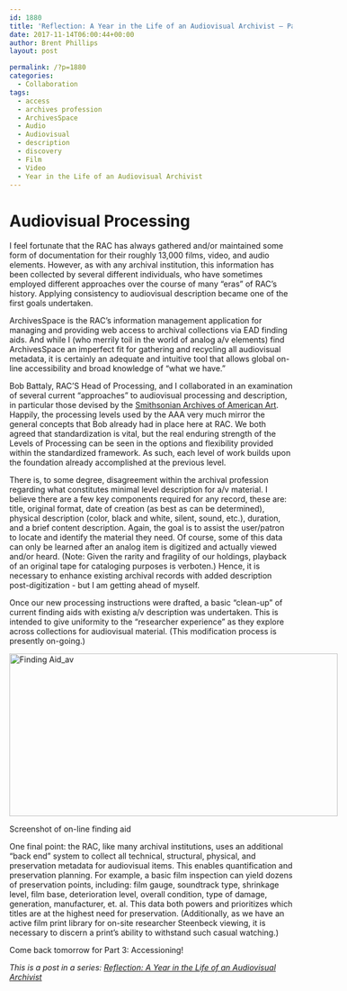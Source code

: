 ```yaml
---
id: 1880
title: 'Reflection: A Year in the Life of an Audiovisual Archivist – Part 2'
date: 2017-11-14T06:00:44+00:00
author: Brent Phillips
layout: post

permalink: /?p=1880
categories:
  - Collaboration
tags:
  - access
  - archives profession
  - ArchivesSpace
  - Audio
  - Audiovisual
  - description
  - discovery
  - Film
  - Video
  - Year in the Life of an Audiovisual Archivist
---
```

# Audiovisual Processing

I feel fortunate that the RAC has always gathered and/or maintained some form of documentation for their roughly 13,000 films, video, and audio elements. However, as with any archival institution, this information has been collected by several different individuals, who have sometimes employed different approaches over the course of many “eras” of RAC’s history. Applying consistency to audiovisual description became one of the first goals undertaken.

<!--more-->

ArchivesSpace is the RAC’s information management application for managing and providing web access to archival collections via EAD finding aids. And while I (who merrily toil in the world of analog a/v elements) find ArchivesSpace an imperfect fit for gathering and recycling all audiovisual metadata, it is certainly an adequate and intuitive tool that allows global on-line accessibility and broad knowledge of “what we have.”

Bob Battaly, RAC’S Head of Processing, and I collaborated in an examination of several current “approaches” to audiovisual processing and description, in particular those devised by the [Smithsonian Archives of American Art](https://www.clir.org/pubs/reports/pub169/mcshea). Happily, the processing levels used by the AAA very much mirror the general concepts that Bob already had in place here at RAC. We both agreed that standardization is vital, but the real enduring strength of the Levels of Processing can be seen in the options and flexibility provided within the standardized framework. As such, each level of work builds upon the foundation already accomplished at the previous level.

There is, to some degree, disagreement within the archival profession regarding what constitutes minimal level description for a/v material. I believe there are a few key components required for any record, these are: title, original format, date of creation (as best as can be determined), physical description (color, black and white, silent, sound, etc.), duration, and a brief content description. Again, the goal is to assist the user/patron to locate and identify the material they need. Of course, some of this data can only be learned after an analog item is digitized and actually viewed and/or heard. (Note: Given the rarity and fragility of our holdings, playback of an original tape for cataloging purposes is verboten.) Hence, it is necessary to enhance existing archival records with added description post-digitization - but I am getting ahead of myself.

Once our new processing instructions were drafted, a basic “clean-up” of current finding aids with existing a/v description was undertaken. This is intended to give uniformity to the “researcher experience” as they explore across collections for audiovisual material. (This modification process is presently on-going.)

<div id="attachment_1885" style="width: 594px" class="wp-caption aligncenter">
  <a href="http://blog.rockarch.org/wp-content/uploads/2017/11/finding_aid.jpg"><img class="wp-image-1885 size-large" src="http://blog.rockarch.org/wp-content/uploads/2017/11/finding_aid-1024x507.jpg" alt="Finding Aid_av" width="584" height="289" srcset="http://blog.rockarch.org/wp-content/uploads/2017/11/finding_aid-1024x507.jpg 1024w, http://blog.rockarch.org/wp-content/uploads/2017/11/finding_aid-300x148.jpg 300w, http://blog.rockarch.org/wp-content/uploads/2017/11/finding_aid-768x380.jpg 768w, http://blog.rockarch.org/wp-content/uploads/2017/11/finding_aid-500x247.jpg 500w" sizes="(max-width: 584px) 100vw, 584px" /></a>

  <p class="wp-caption-text">
    Screenshot of on-line finding aid
  </p>
</div>

One final point: the RAC, like many archival institutions, uses an additional “back end” system to collect all technical, structural, physical, and preservation metadata for audiovisual items. This enables quantification and preservation planning. For example, a basic film inspection can yield dozens of preservation points, including: film gauge, soundtrack type, shrinkage level, film base, deterioration level, overall condition, type of damage, generation, manufacturer, et. al. This data both powers and prioritizes which titles are at the highest need for preservation. (Additionally, as we have an active film print library for on-site researcher Steenbeck viewing, it is necessary to discern a print’s ability to withstand such casual watching.)

Come back tomorrow for Part 3: Accessioning!

_This is a post in a series: [Reflection: A Year in the Life of an Audiovisual Archivist](http://blog.rockarch.org/?tag=year-in-the-life-of-an-audiovisual-archivist)_
